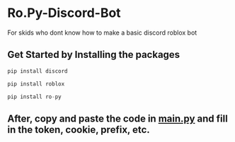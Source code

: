 # Ro.Py-Discord-Bot
For skids who dont know how to make a basic discord roblox bot



## Get Started by Installing the packages

```py
pip install discord
```

```py
pip install roblox
```

```py
pip install ro-py
```

## After, copy and paste the code in <a href="https://github.com/ykfear/Ro.Py-Discord-Bot/blob/main/main.py">main.py</a> and fill in the token, cookie, prefix, etc.
